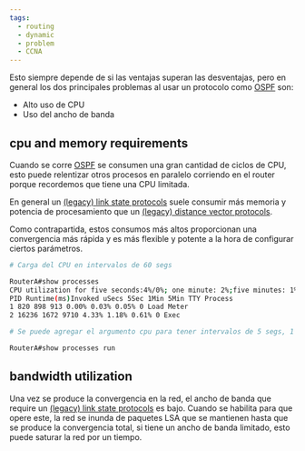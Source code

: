```yaml
---
tags:
  - routing
  - dynamic
  - problem
  - CCNA
---
```


Esto siempre depende de si las ventajas superan las desventajas, pero en general los dos principales problemas al usar un protocolo como [OSPF](../OSPF/OSPF.md) son:
- Alto uso de CPU
- Uso del ancho de banda

## cpu and memory requirements
Cuando se corre [OSPF](../OSPF/OSPF.md) se consumen una gran cantidad de ciclos de CPU, esto puede relentizar otros procesos en paralelo corriendo en el router porque recordemos que tiene una CPU limitada. 

En general un [(legacy) link state protocols]((legacy)%20link%20state%20protocols.md) suele consumir más memoria y potencia de procesamiento que un [(legacy) distance vector protocols]((legacy)%20distance%20vector%20protocols.md).

Como contrapartida, estos consumos más altos proporcionan una convergencia más rápida y es más flexible y potente a la hora de configurar ciertos parámetros. 

``` bash
# Carga del CPU en intervalos de 60 segs

RouterA#show processes
CPU utilization for five seconds:4%/0%; one minute: 2%;five minutes: 1%
PID Runtime(ms)Invoked uSecs 5Sec 1Min 5Min TTY Process
1 820 898 913 0.00% 0.03% 0.05% 0 Load Meter
2 16236 1672 9710 4.33% 1.18% 0.61% 0 Exec

# Se puede agregar el argumento cpu para tener intervalos de 5 segs, 1 min y 5 mins 

RouterA#show processes run
```

## bandwidth utilization 
Una vez se produce la convergencia en la red, el ancho de banda que require un [(legacy) link state protocols]((legacy)%20link%20state%20protocols.md) es bajo. Cuando se habilita para que opere este, la red se inunda de paquetes LSA que se mantienen hasta que se produce la convergencia total, si tiene un ancho de banda limitado, esto puede saturar la red por un tiempo.
